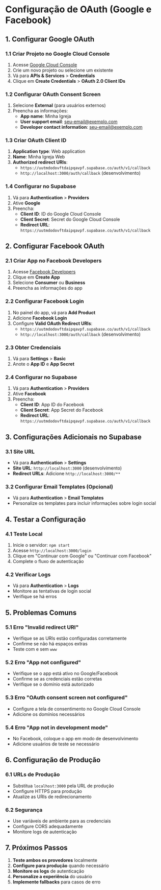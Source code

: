 # Configuração de OAuth (Google e Facebook)

## 1. Configurar Google OAuth

### 1.1 Criar Projeto no Google Cloud Console
1. Acesse [Google Cloud Console](https://console.cloud.google.com/)
2. Crie um novo projeto ou selecione um existente
3. Vá para **APIs & Services** > **Credentials**
4. Clique em **Create Credentials** > **OAuth 2.0 Client IDs**

### 1.2 Configurar OAuth Consent Screen
1. Selecione **External** (para usuários externos)
2. Preencha as informações:
   - **App name**: Minha Igreja
   - **User support email**: seu-email@exemplo.com
   - **Developer contact information**: seu-email@exemplo.com

### 1.3 Criar OAuth Client ID
1. **Application type**: Web application
2. **Name**: Minha Igreja Web
3. **Authorized redirect URIs**:
   - `https://uutmdodovftdaipqavpf.supabase.co/auth/v1/callback`
   - `http://localhost:3000/auth/callback` (desenvolvimento)

### 1.4 Configurar no Supabase
1. Vá para **Authentication** > **Providers**
2. Ative **Google**
3. Preencha:
   - **Client ID**: ID do Google Cloud Console
   - **Client Secret**: Secret do Google Cloud Console
   - **Redirect URL**: `https://uutmdodovftdaipqavpf.supabase.co/auth/v1/callback`

## 2. Configurar Facebook OAuth

### 2.1 Criar App no Facebook Developers
1. Acesse [Facebook Developers](https://developers.facebook.com/)
2. Clique em **Create App**
3. Selecione **Consumer** ou **Business**
4. Preencha as informações do app

### 2.2 Configurar Facebook Login
1. No painel do app, vá para **Add Product**
2. Adicione **Facebook Login**
3. Configure **Valid OAuth Redirect URIs**:
   - `https://uutmdodovftdaipqavpf.supabase.co/auth/v1/callback`
   - `http://localhost:3000/auth/callback` (desenvolvimento)

### 2.3 Obter Credenciais
1. Vá para **Settings** > **Basic**
2. Anote o **App ID** e **App Secret**

### 2.4 Configurar no Supabase
1. Vá para **Authentication** > **Providers**
2. Ative **Facebook**
3. Preencha:
   - **Client ID**: App ID do Facebook
   - **Client Secret**: App Secret do Facebook
   - **Redirect URL**: `https://uutmdodovftdaipqavpf.supabase.co/auth/v1/callback`

## 3. Configurações Adicionais no Supabase

### 3.1 Site URL
- Vá para **Authentication** > **Settings**
- **Site URL**: `http://localhost:3000` (desenvolvimento)
- **Redirect URLs**: Adicione `http://localhost:3000/**`

### 3.2 Configurar Email Templates (Opcional)
- Vá para **Authentication** > **Email Templates**
- Personalize os templates para incluir informações sobre login social

## 4. Testar a Configuração

### 4.1 Teste Local
1. Inicie o servidor: `npm start`
2. Acesse `http://localhost:3000/login`
3. Clique em "Continuar com Google" ou "Continuar com Facebook"
4. Complete o fluxo de autenticação

### 4.2 Verificar Logs
- Vá para **Authentication** > **Logs**
- Monitore as tentativas de login social
- Verifique se há erros

## 5. Problemas Comuns

### 5.1 Erro "Invalid redirect URI"
- Verifique se as URIs estão configuradas corretamente
- Confirme se não há espaços extras
- Teste com e sem `www`

### 5.2 Erro "App not configured"
- Verifique se o app está ativo no Google/Facebook
- Confirme se as credenciais estão corretas
- Verifique se o domínio está autorizado

### 5.3 Erro "OAuth consent screen not configured"
- Configure a tela de consentimento no Google Cloud Console
- Adicione os domínios necessários

### 5.4 Erro "App not in development mode"
- No Facebook, coloque o app em modo de desenvolvimento
- Adicione usuários de teste se necessário

## 6. Configuração de Produção

### 6.1 URLs de Produção
- Substitua `localhost:3000` pela URL de produção
- Configure HTTPS para produção
- Atualize as URIs de redirecionamento

### 6.2 Segurança
- Use variáveis de ambiente para as credenciais
- Configure CORS adequadamente
- Monitore logs de autenticação

## 7. Próximos Passos

1. **Teste ambos os provedores** localmente
2. **Configure para produção** quando necessário
3. **Monitore os logs** de autenticação
4. **Personalize a experiência** do usuário
5. **Implemente fallbacks** para casos de erro 